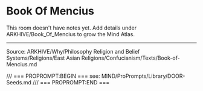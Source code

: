# Book Of Mencius

This room doesn't have notes yet. Add details under ARKHIVE/Book_Of_Mencius to grow the Mind Atlas.

---
Source: ARKHIVE/Why/Philosophy Religion and Belief Systems/Religions/East Asian Religions/Confucianism/Texts/Book-of-Mencius.md

/// === PROPROMPT:BEGIN ===
see: MIND/ProPrompts/Library/DOOR-Seeds.md
/// === PROPROMPT:END ===

